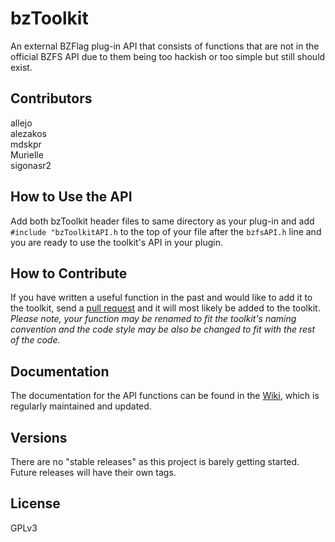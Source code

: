 bzToolkit
=========

An external BZFlag plug-in API that consists of functions that are not in the official BZFS API due to them being too hackish or too simple but still should exist.

## Contributors
allejo  
alezakos  
mdskpr  
Murielle  
sigonasr2  

## How to Use the API
Add both bzToolkit header files to same directory as your plug-in and add `#include "bzToolkitAPI.h` to the top of your file after the `bzfsAPI.h` line and you are ready to use the toolkit's API in your plugin.

## How to Contribute
If you have written a useful function in the past and would like to add it to the toolkit, send a [pull request](https://github.com/allejo/bztoolkit/pulls) and it will most likely be added to the toolkit. _Please note, your function may be renamed to fit the toolkit's naming convention and the code style may be also be changed to fit with the rest of the code._

## Documentation
The documentation for the API functions can be found in the [Wiki](https://github.com/allejo/bztoolkit/wiki), which is regularly maintained and updated.

## Versions
There are no "stable releases" as this project is barely getting started. Future releases will have their own tags.

## License
GPLv3
